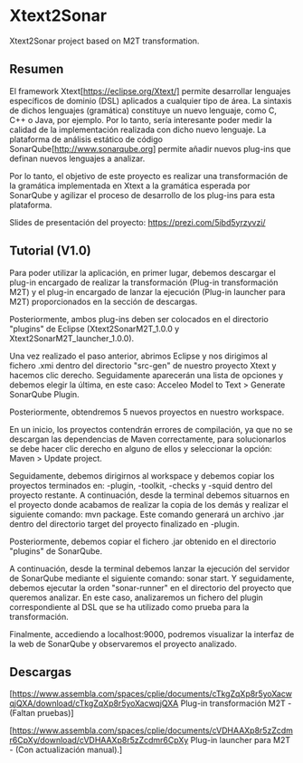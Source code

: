 # Xtext2Sonar
Xtext2Sonar project based on M2T transformation.

## Resumen 

El framework Xtext[https://eclipse.org/Xtext/] permite desarrollar lenguajes específicos de dominio (DSL) aplicados a cualquier tipo de área. La sintaxis de dichos lenguajes (gramática) constituye un nuevo lenguaje, como C, C++ o Java, por ejemplo. Por lo tanto, sería interesante poder medir la calidad de la implementación realizada con dicho nuevo lenguaje. La plataforma de análisis estático de código SonarQube[http://www.sonarqube.org] permite añadir nuevos plug-ins que definan nuevos lenguajes a analizar.

Por lo tanto, el objetivo de este proyecto es realizar una transformación de la gramática implementada en Xtext a la gramática esperada por SonarQube y agilizar el proceso de desarrollo de los plug-ins para esta plataforma.

Slides de presentación del proyecto: https://prezi.com/5ibd5yrzyvzi/

## Tutorial (V1.0)

Para poder utilizar la aplicación, en primer lugar, debemos descargar el plug-in encargado de realizar la transformación (Plug-in transformación M2T) y el plug-in encargado de lanzar la ejecución (Plug-in launcher para M2T) proporcionados en la sección de descargas.

Posteriormente, ambos plug-ins deben ser colocados en el directorio "plugins" de Eclipse (Xtext2SonarM2T_1.0.0 y Xtext2SonarM2T_launcher_1.0.0).

Una vez realizado el paso anterior, abrimos Eclipse y nos dirigimos al fichero .xmi dentro del directorio "src-gen" de nuestro proyecto Xtext y hacemos clic derecho. Seguidamente aparecerán una lista de opciones y debemos elegir la última, en este caso:  Acceleo Model to Text > Generate SonarQube Plugin.

Posteriormente, obtendremos 5 nuevos proyectos en nuestro workspace.

En un inicio, los proyectos contendrán errores de compilación, ya que no se descargan las dependencias de Maven correctamente, para solucionarlos se debe hacer clic derecho en alguno de ellos y seleccionar la opción: Maven > Update project.

Seguidamente, debemos dirigirnos al workspace y debemos copiar los proyectos terminados en: -plugin, -toolkit, -checks y -squid dentro del proyecto restante.  A continuación, desde la terminal debemos situarnos en el proyecto donde acabamos de realizar la copia de los demás y realizar el siguiente comando: mvn package. Este comando generará un archivo .jar dentro del directorio target del proyecto finalizado en -plugin.

Posteriormente, debemos copiar el fichero .jar obtenido en el directorio "plugins" de SonarQube.

A continuación, desde la terminal debemos lanzar la ejecución del servidor de SonarQube mediante el siguiente comando: sonar start. Y seguidamente, debemos ejecutar la orden "sonar-runner" en el directorio del proyecto que queremos analizar. En este caso, analizaremos un fichero del plugin correspondiente al DSL que se ha utilizado como prueba para la transformación.

Finalmente, accediendo a localhost:9000, podremos visualizar la interfaz de la web de SonarQube y observaremos el proyecto analizado.

## Descargas


[https://www.assembla.com/spaces/cplie/documents/cTkgZqXp8r5yoXacwqjQXA/download/cTkgZqXp8r5yoXacwqjQXA Plug-in transformación M2T - (Faltan pruebas)]

[https://www.assembla.com/spaces/cplie/documents/cVDHAAXp8r5zZcdmr6CpXy/download/cVDHAAXp8r5zZcdmr6CpXy Plug-in launcher para M2T - (Con actualización manual).]
